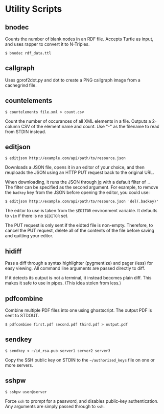 Utility Scripts
===============

## bnodec

Counts the number of blank nodes in an RDF file. Accepts Turtle as input, and
uses rapper to convert it to N-Triples.

    $ bnodec rdf_data.ttl

## callgraph

Uses gprof2dot.py and dot to create a PNG callgraph image from a cachegrind file.

## countelements

    $ countelements file.xml > count.csv

Count the number of occurances of all XML elements in a file. Outputs a 2-column
CSV of the element name and count. Use "-" as the filename to read from STDIN
instead.

## editjson

    $ editjson http://example.com/api/path/to/resource.json

Downloads a JSON file, opens it in an editor of your choice, and then reuploads
the JSON using an HTTP PUT request back to the original URL.

When downloading, it runs the JSON through [jq](https://stedolan.github.io/jq/)
with a default filter of `.`. The filter can be specified as the second
argument. For example, to remove the `badkey` key from the JSON before opening
the editor, you could use:

    $ editjson http://example.com/api/path/to/resource.json 'del(.badkey)'

The editor to use is taken from the `$EDITOR` environment variable. It defaults
to `vim` if there is no `$EDITOR` set.

The PUT request is only sent if the eidted file is non-empty. Therefore, to
cancel the PUT request, delete all of the contents of the file before saving and
quitting your editor.

## hidiff

Pass a diff through a syntax highlighter (pygmentize) and pager (less) for easy
viewing. All command line arguments are passed directly to diff.

If it detects its output is not a terminal, it instead becomes plain diff. This
makes it safe to use in pipes. (This idea stolen from less.)

## pdfcombine

Combine multiple PDF files into one using ghostscript. The output PDF is sent to
STDOUT.

    $ pdfcombine first.pdf second.pdf third.pdf > output.pdf

## sendkey

    $ sendkey < ~/id_rsa.pub server1 server2 server3

Copy the SSH public key on STDIN to the `~/authorized_keys` file on one or more
servers.

## sshpw

    $ sshpw user@server

Force `ssh` to prompt for a password, and disables public-key authentication.
Any arguments are simply passed through to `ssh`.
